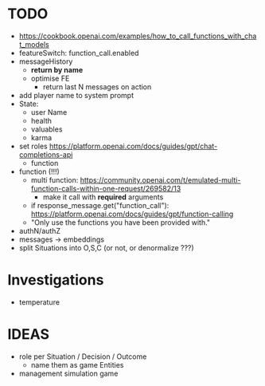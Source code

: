 TODO
====

- https://cookbook.openai.com/examples/how_to_call_functions_with_chat_models
- featureSwitch: function_call.enabled
- messageHistory
  - **return by name**
  - optimise FE
    - return last N messages on action
- add player name to system prompt
- State:
  - user Name
  - health
  - valuables
  - karma
- set roles https://platform.openai.com/docs/guides/gpt/chat-completions-api
  - function
- function (!!!)
  - multi function: https://community.openai.com/t/emulated-multi-function-calls-within-one-request/269582/13 
    - make it call with **required** arguments
  - if response_message.get("function_call"): https://platform.openai.com/docs/guides/gpt/function-calling
  - "Only use the functions you have been provided with."
- authN/authZ
- messages -> embeddings
- split Situations into O,S,C (or not, or denormalize ???)

# Investigations
- temperature

# IDEAS
- role per Situation / Decision / Outcome
  - name them as game Entities
- management simulation game
